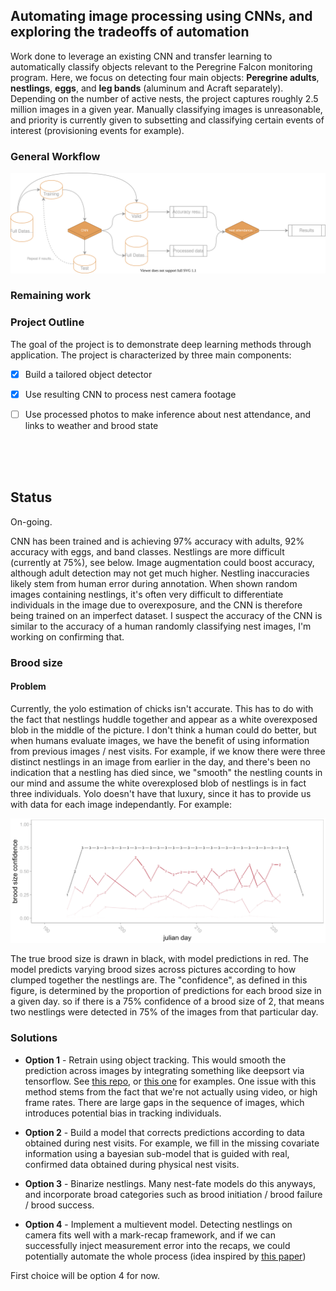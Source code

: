 ## Automating image processing using CNNs, and exploring the tradeoffs of automation

Work done to leverage an existing CNN and transfer learning to automatically classify objects relevant to the Peregrine Falcon monitoring program. Here, we focus on detecting four main objects: **Peregrine adults**, **nestlings**, **eggs**, and **leg bands** (aluminum and Acraft separately). Depending on the number of active nests, the project captures roughly 2.5 million images in a given year. Manually classifying images is unreasonable, and priority is currently given to subsetting and classifying certain events of interest (provisioning events for example). 



### General Workflow
<p float="center">
  <img src="documents/flow.drawio.svg" width="750" />
</p>



### Remaining work
 

### Project Outline

The goal of the project is to demonstrate deep learning methods through application. The project is characterized by three main components:
- [x] Build a tailored object detector
- [x] Use resulting CNN to process nest camera footage
- [ ] Use processed photos to make inference about nest attendance, and links to weather and brood state 



<br>
<br>
<br>






## Status
On-going.

CNN has been trained and is achieving 97% accuracy with adults, 92% accuracy with eggs, and band classes. Nestlings are more difficult (currently at 75%), see below. Image augmentation could boost accuracy, although adult detection may not get much higher. Nestling inaccuracies likely stem from human error during annotation. When shown random images containing nestlings, it's often very difficult to differentiate individuals in the image due to overexposure, and the CNN is therefore being trained on an imperfect dataset. I suspect the accuracy of the CNN is similar to the accuracy of a human randomly classifying nest images, I'm working on confirming that.

### Brood size

#### Problem
Currently, the yolo estimation of chicks isn't accurate. This has to do with the fact that nestlings huddle together and appear as a white overexposed blob in the middle of the picture. I don't think a human could do better, but when humans evaluate images, we have the benefit of using information from previous images / nest visits. For example, if we know there were three distinct nestlings in an image from earlier in the day, and there's been no indication that a nestling has died since, we "smooth" the nestling counts in our mind and assume the white overexplosed blob of nestlings is in fact three individuals. Yolo doesn't have that luxury, since it has to provide us with data for each image independantly. For example:

<p float="center">
  <img src="documents/b_size.png" width="900" />
</p>

The true brood size is drawn in black, with model predictions in red. The model predicts varying brood sizes across pictures according to how clumped together the nestlings are. The "confidence", as defined in this figure, is determined by the proportion of predictions for each brood size in a given day. so if there is a 75% confidence of a brood size of 2, that means two nestlings were detected in 75% of the images from that particular day.

### Solutions

 - **Option 1** - 
Retrain using object tracking. This would smooth the prediction across images by integrating something like deepsort via tensorflow. See [this repo](https://github.com/GeekAlexis/FastMOT), or [this one](https://github.com/LeonLok/Deep-SORT-YOLOv4) for examples. One issue with this method stems from the fact that we're not actually using video, or high frame rates. There are large gaps in the sequence of images, which introduces potential bias in tracking individuals. 

 - **Option 2** - 
Build a model that corrects predictions according to data obtained during nest visits. For example, we fill in the missing covariate information using a bayesian sub-model that is guided with real, confirmed data obtained during physical nest visits.

 -  **Option 3** - 
Binarize nestlings. Many nest-fate models do this anyways, and incorporate broad categories such as brood initiation / brood failure / brood success.

-  **Option 4** - 
Implement a multievent model. Detecting nestlings on camera fits well with a mark-recap framework, and if we can successfully inject measurement error into the recaps, we could potentially automate the whole process (idea inspired by [this paper](https://link.springer.com/article/10.1007/s10336-011-0723-0))

First choice will be option 4 for now.

<br>
<br>
<br>

